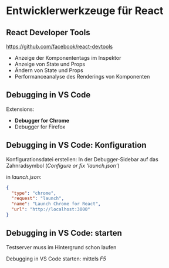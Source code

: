 # Entwicklerwerkzeuge für React

## React Developer Tools

https://github.com/facebook/react-devtools

- Anzeige der Komponententags im Inspektor
- Anzeige von State und Props
- Ändern von State und Props
- Performanceanalyse des Renderings von Komponenten

## Debugging in VS Code

Extensions:

- **Debugger for Chrome**
- Debugger for Firefox

## Debugging in VS Code: Konfiguration

Konfigurationsdatei erstellen: In der Debugger-Sidebar auf das Zahnradsymbol (_Configure or fix 'launch.json'_)

in _launch.json_:

```json
{
  "type": "chrome",
  "request": "launch",
  "name": "Launch Chrome for React",
  "url": "http://localhost:3000"
}
```

## Debugging in VS Code: starten

Testserver muss im Hintergrund schon laufen

Debugging in VS Code starten: mittels _F5_
